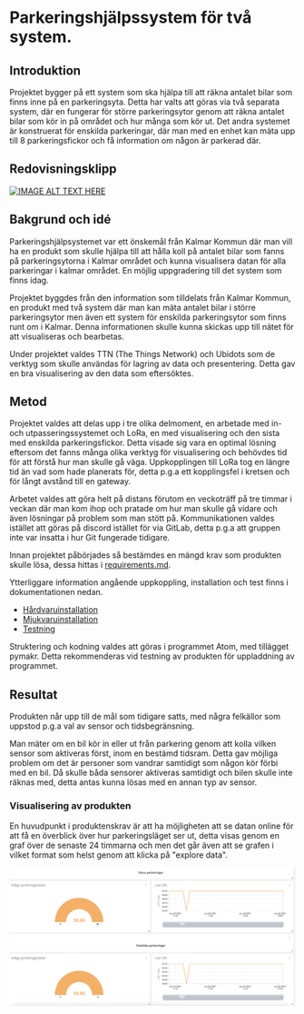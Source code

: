 # Parkeringshjälpssystem för två system.

## Introduktion
Projektet bygger på ett system som ska hjälpa till att räkna antalet bilar som finns inne på en parkeringsyta. Detta har valts att göras via två separata system, där en fungerar för större parkeringsytor genom att räkna antalet bilar som kör in på området och hur många som kör ut. Det andra systemet är konstruerat för enskilda parkeringar, där man med en enhet kan mäta upp till 8 parkeringsfickor och få information om någon är parkerad där. 

## Redovisningsklipp

[![IMAGE ALT TEXT HERE](https://img.youtube.com/vi/F4wCRsl9FjA/0.jpg)](https://www.youtube.com/watch?v=F4wCRsl9FjA)

## Bakgrund och idé
Parkeringshjälpsystemet var ett önskemål från Kalmar Kommun där man vill ha en produkt som skulle hjälpa till att hålla koll på antalet bilar som fanns på parkeringsytorna i Kalmar området och kunna visualisera datan för alla parkeringar i kalmar området. En möjlig uppgradering till det system som finns idag. 

Projektet byggdes från den information som tilldelats från Kalmar Kommun, en produkt med två system där man kan mäta antalet bilar i större parkeringsytor men även ett system för enskilda parkeringsytor som finns runt om i Kalmar. Denna informationen skulle kunna skickas upp till nätet för att visualiseras och bearbetas. 

Under projektet valdes TTN (The Things Network) och Ubidots som de verktyg som skulle användas för lagring av data och presentering. Detta gav en bra visualisering av den data som eftersöktes.

## Metod
Projektet valdes att delas upp i tre olika delmoment, en arbetade med in- och utpasseringssystemet och LoRa, en med visualisering och den sista med enskilda parkeringsfickor. Detta visade sig vara en optimal lösning eftersom det fanns många olika verktyg för visualisering och behövdes tid för att förstå hur man skulle gå väga. Uppkopplingen till LoRa tog en längre tid än vad som hade planerats för, detta p.g.a ett kopplingsfel i kretsen och för långt avstånd till en gateway. 

Arbetet valdes att göra helt på distans förutom en veckoträff på tre timmar i veckan där man kom ihop och pratade om hur man skulle gå vidare och även lösningar på problem som man stött på. Kommunikationen valdes istället att göras på discord istället för via GitLab, detta p.g.a att gruppen inte var insatta i hur Git fungerade tidigare. 

Innan projektet påbörjades så bestämdes en mängd krav som produkten skulle lösa, dessa hittas i [requirements.md](/doc/requirements.md).

Ytterliggare information angående uppkoppling, installation och test finns i dokumentationen nedan.

- [Hårdvaruinstallation](/doc/hardware.md)
- [Mjukvaruinstallation](/doc/setup.md)
- [Testning](/doc/test.md)

Struktering och kodning valdes att göras i programmet Atom, med tillägget pymakr. Detta rekommenderas vid testning av produkten för uppladdning av programmet. 

## Resultat
Produkten når upp till de mål som tidigare satts, med några felkällor som uppstod p.g.a val av sensor och tidsbegränsning. 

Man mäter om en bil kör in eller ut från parkering genom att kolla vilken sensor som aktiveras först, inom en bestämd tidsram. Detta gav möjliga problem om det är personer som vandrar samtidigt som någon kör förbi med en bil. Då skulle båda sensorer aktiveras samtidigt och bilen skulle inte räknas med, detta antas kunna lösas med en annan typ av sensor. 

### Visualisering av produkten
En huvudpunkt i produktenskrav är att ha möjligheten att se datan online för att få en överblick över hur parkeringsläget ser ut, detta visas genom en graf över de senaste 24 timmarna och men det går även att se grafen i vilket format som helst genom att klicka på "explore data".

<img src="/img/vis.jpg" width="800">
